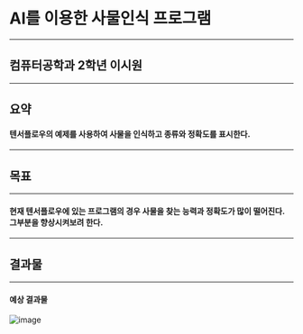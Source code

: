 # AI를 이용한 사물인식 프로그램
-------------------------------
## 컴퓨터공학과 2학년 이시원
-------------------------------
## 요약
  #### 텐서플로우의 예제를 사용하여 사물을 인식하고 종류와 정확도를 표시한다.
-------------------------------
## 목표
-------------------------------
#### 현재 텐서플로우에 있는 프로그램의 경우 사물을 찾는 능력과 정확도가 많이 떨어진다. 그부분을 향상시켜보려 한다.
-------------------------------
## 결과물
-------------------------------
#### 예상 결과물
![image](https://user-images.githubusercontent.com/74445253/170393128-d49d9490-261f-46fa-ac20-a7ea69d05aae.png)
